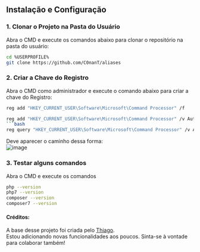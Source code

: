 ## Instalação e Configuração

### 1. Clonar o Projeto na Pasta do Usuário

Abra o CMD e execute os comandos abaixo para clonar o repositório na pasta do usuário:

```bash
cd %USERPROFILE%
git clone https://github.com/C0nanT/aliases
```

### 2. Criar a Chave do Registro
Abra o CMD como administrador e execute o comando abaixo para criar a chave do Registro:
```bash
reg add "HKEY_CURRENT_USER\Software\Microsoft\Command Processor" /f
```
```bash
reg add "HKEY_CURRENT_USER\Software\Microsoft\Command Processor" /v AutoRun /d "\"%USERPROFILE%\aliases\aliases.bat\"" /f
```bash
reg query "HKEY_CURRENT_USER\Software\Microsoft\Command Processor" /v AutoRun
```
Deve aparecer o caminho dessa forma:<br>
![image](https://github.com/user-attachments/assets/2d8f74e4-64e9-4b5d-aeb5-e4280119c611)



### 3. Testar alguns comandos
Abra o CMD e execute os comandos
```bash
php --version
php7 --version
composer --version
composer7 --version
```

#### Créditos: 
A base desse projeto foi criada pelo [Thiago](https://github.com/thiagobrunodev).<br>
Estou adicionando novas funcionalidades aos poucos. Sinta-se à vontade para colaborar também!
